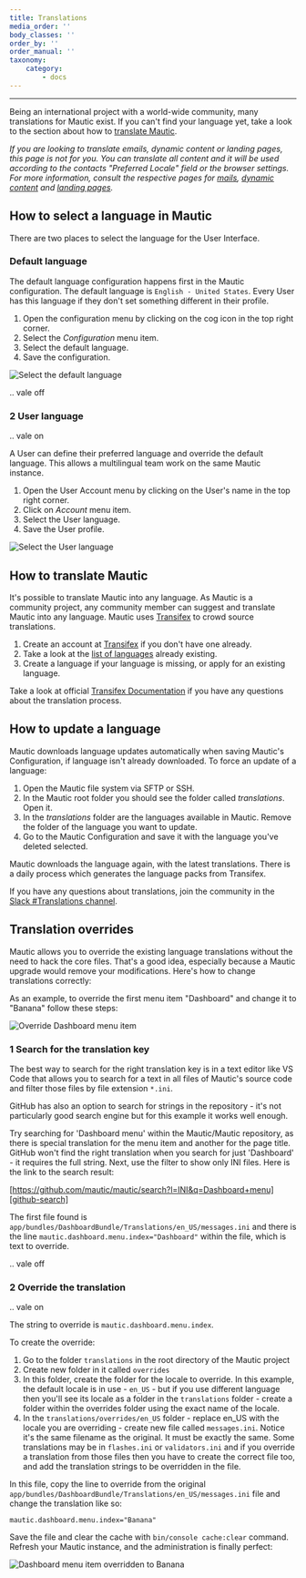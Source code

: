 ```yaml
---
title: Translations
media_order: ''
body_classes: ''
order_by: ''
order_manual: ''
taxonomy:
    category:
        - docs
---
```


---------------

Being an international project with a world-wide community, many translations for Mautic exist. If you can't find your language yet, take a look to the section about how to [translate Mautic][translating-mautic].

*If you are looking to translate emails, dynamic content or landing pages, this page is not for you. You can translate all content and it will be used according to the contacts "Preferred Locale" field or the browser settings. For more information, consult the respective pages for [mails][emails], [dynamic content][dynamic-content] and [landing pages][landing-pages].*

## How to select a language in Mautic

There are two places to select the language for the User Interface.

### Default language

The default language configuration happens first in the Mautic configuration. The default language is `English - United States`. Every User has this language if they don't set something different in their profile.

1. Open the configuration menu by clicking on the cog icon in the top right corner.
2. Select the *Configuration* menu item.
3. Select the default language.
4. Save the configuration.

![Select the default language](translations-select-language.png "Select the default language")

.. vale off
### 2 User language

.. vale on

A User can define their preferred language and override the default language. This allows a multilingual team work on the same Mautic instance.

1. Open the User Account menu by clicking on the User's name in the top right corner.
2. Click on *Account* menu item.
3. Select the User language.
4. Save the User profile.

![Select the User language](translations-select-user-language.png "Select the user language")

## How to translate Mautic

It's possible to translate Mautic into any language. As Mautic is a community project, any community member can suggest and translate Mautic into any language. Mautic uses [Transifex][transifex] to crowd source translations.

1. Create an account at [Transifex][transifex] if you don't have one already.
2. Take a look at the [list of languages][transifex] already existing.
3. Create a language if your language is missing, or apply for an existing language.

Take a look at official [Transifex Documentation][transifex-documentation] if you have any questions about the translation process.

## How to update a language

Mautic downloads language updates automatically when saving Mautic's Configuration, if language isn't already downloaded. To force an update of a language:

1. Open the Mautic file system via SFTP or SSH.
2. In the Mautic root folder you should see the folder called *translations*. Open it.
3. In the *translations* folder are the languages available in Mautic. Remove the folder of the language you want to update.
4. Go to the Mautic Configuration and save it with the language you've deleted selected.

Mautic downloads the language again, with the latest translations. There is a daily process which generates the language packs from Transifex.

If you have any questions about translations, join the community in the [Slack #Translations channel][slack-channel].

## Translation overrides

Mautic allows you to override the existing language translations without the need to hack the core files. That's a good idea, especially because a Mautic upgrade would remove your modifications. Here's how to change translations correctly:

As an example, to override the first menu item "Dashboard" and change it to "Banana" follow these steps:

![Override Dashboard menu item](translations-dashboard.png "Override Dashboard menu item")

### 1 Search for the translation key

The best way to search for the right translation key is in a text editor like VS Code that allows you to search for a text in all files of Mautic's source code and filter those files by file extension `*.ini`. 

GitHub has also an option to search for strings in the repository - it's not particularly good search engine but for this example it works well enough.

Try searching for 'Dashboard menu' within the Mautic/Mautic repository, as there is special translation for the menu item and another for the page title. GitHub won't find the right translation when you search for just 'Dashboard' - it requires the full string. Next, use the filter to show only INI files. Here is the link to the search result:

[https://github.com/mautic/mautic/search?l=INI&q=Dashboard+menu][github-search]

The first file found is `app/bundles/DashboardBundle/Translations/en_US/messages.ini` and there is the line `mautic.dashboard.menu.index="Dashboard"` within the file, which is text to override.

.. vale off
### 2 Override the translation

.. vale on

The string to override is `mautic.dashboard.menu.index`. 

To create the override:

1. Go to the folder `translations` in the root directory of the Mautic project
2. Create new folder in it called `overrides`
3. In this folder, create the folder for the locale to override. In this example, the default locale is in use - `en_US` - but if you use different language then you'll see its locale as a folder in the `translations` folder - create a folder within the overrides folder using the exact name of the locale.
4. In the `translations/overrides/en_US` folder - replace en_US with the locale you are overriding - create new file called `messages.ini`. Notice it's the same filename as the original. It must be exactly the same. Some translations may be in `flashes.ini` or `validators.ini` and if you override a translation from those files then you have to create the correct file too, and add the translation strings to be overridden in the file. 

In this file, copy the line to override from the original `app/bundles/DashboardBundle/Translations/en_US/messages.ini` file and change the translation like so:

`mautic.dashboard.menu.index="Banana"`

Save the file and clear the cache with `bin/console cache:clear` command. Refresh your Mautic instance, and the administration is finally perfect:

![Dashboard menu item overridden to Banana](translations-banana.png "Dashboard menu item overridden to Banana")

[emails]: </channels/emails/managing-emails>
[dynamic-content]: </components/dynamic-web-content>
[landing-pages]: </components/landing-pages/managing-pages>
[transifex]: <https://www.transifex.com/mautic/mautic/>
[transifex-documentation]: <http://docs.transifex.com/tutorials/txeditor/>
[slack-channel]: <https://mautic.slack.com/archives/C02HV79J2>
[translating-mautic]: <https://docs.mautic.org/en/translations#how-to-translate-mautic>
[github-search]: <https://github.com/mautic/mautic/search?l=INI&q=Dashboard+menu>


